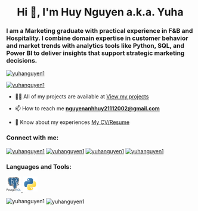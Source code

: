 <h1 align="center">Hi 👋, I'm Huy Nguyen a.k.a. Yuha</h1>
<h3 align="left">I am a Marketing graduate with practical experience in F&B and Hospitality. I combine domain expertise in customer behavior and market trends with analytics tools like Python, SQL, and Power BI to deliver insights that support strategic marketing decisions.</h3>

<p align="left"> <a href="https://github.com/ryo-ma/github-profile-trophy"><img src="https://github-profile-trophy.vercel.app/?username=yuhanguyen1" alt="yuhanguyen1" /></a> </p>

<p align="left"> <a href="https://twitter.com/yuhanguyen1" target="blank"><img src="https://img.shields.io/twitter/follow/yuhanguyen1?logo=twitter&style=for-the-badge" alt="yuhanguyen1" /></a> </p>

- 👨‍💻 All of my projects are available at [View my projects](https://github.com/yuhanguyen1?tab=repositories)

- 📫 How to reach me **nguyenanhhuy21112002@gmail.com**

- 📄 Know about my experiences [My CV/Resume](https://docs.google.com/document/d/1aiBbzGHuryPBxKJX1p1BjJotctSEgxm4/edit?usp=sharing&ouid=106605749175832215428&rtpof=true&sd=true)

<h3 align="left">Connect with me:</h3>
<p align="left">
<a href="https://twitter.com/yuhanguyen1" target="blank"><img align="center" src="https://raw.githubusercontent.com/rahuldkjain/github-profile-readme-generator/master/src/images/icons/Social/twitter.svg" alt="yuhanguyen1" height="30" width="40" /></a>
<a href="https://linkedin.com/in/yuhanguyen1" target="blank"><img align="center" src="https://raw.githubusercontent.com/rahuldkjain/github-profile-readme-generator/master/src/images/icons/Social/linked-in-alt.svg" alt="yuhanguyen1" height="30" width="40" /></a>
<a href="https://instagram.com/yuhanguyen1" target="blank"><img align="center" src="https://raw.githubusercontent.com/rahuldkjain/github-profile-readme-generator/master/src/images/icons/Social/instagram.svg" alt="yuhanguyen1" height="30" width="40" /></a>
<a href="https://www.hackerrank.com/yuhanguyen1" target="blank"><img align="center" src="https://raw.githubusercontent.com/rahuldkjain/github-profile-readme-generator/master/src/images/icons/Social/hackerrank.svg" alt="yuhanguyen1" height="30" width="40" /></a>
</p>

<h3 align="left">Languages and Tools:</h3>
<p align="left"> <a href="https://www.postgresql.org" target="_blank" rel="noreferrer"> <img src="https://raw.githubusercontent.com/devicons/devicon/master/icons/postgresql/postgresql-original-wordmark.svg" alt="postgresql" width="40" height="40"/> </a> <a href="https://www.python.org" target="_blank" rel="noreferrer"> <img src="https://raw.githubusercontent.com/devicons/devicon/master/icons/python/python-original.svg" alt="python" width="40" height="40"/> </a> </p>

<p><img align="left" src="https://github-readme-stats.vercel.app/api/top-langs?username=yuhanguyen1&show_icons=true&locale=en&layout=compact" alt="yuhanguyen1" /></p>

<p>&nbsp;<img align="center" src="https://github-readme-stats.vercel.app/api?username=yuhanguyen1&show_icons=true&locale=en" alt="yuhanguyen1" /></p>
